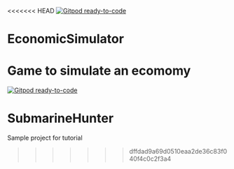 <<<<<<< HEAD
[![Gitpod ready-to-code](https://img.shields.io/badge/Gitpod-ready--to--code-blue?logo=gitpod)](https://gitpod.io/#https://github.com/Golden-Fam-Dev/EconomicSimulator)

# EconomicSimulator
Game to simulate an ecomomy
=======
[![Gitpod ready-to-code](https://img.shields.io/badge/Gitpod-ready--to--code-blue?logo=gitpod)](https://gitpod.io/#https://github.com/Golden-Fam-Dev/SubmarineHunter)

# SubmarineHunter
Sample project for tutorial
>>>>>>> dffdad9a69d0510eaa2de36c83f040f4c0c2f3a4
